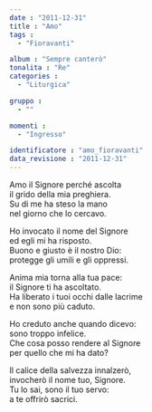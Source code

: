 ```yaml
---
date : "2011-12-31"
title : "Amo"
tags : 
  - "Fioravanti"

album : "Sempre canterò"
tonalita : "Re"
categories : 
  - "Liturgica"

gruppo : 
  - ""

momenti : 
  - "Ingresso"

identificatore : "amo_fioravanti"
data_revisione : "2011-12-31"
---
```

  
  
Amo il Signore perché ascolta  
il grido della mia preghiera.  
Su di me ha steso la mano  
nel giorno che lo cercavo.   
  
  
Ho invocato il nome del Signore   
ed egli mi ha risposto.   
Buono e giusto è il nostro Dio:   
protegge gli umili e gli oppressi.  
  
  
Anima mia torna alla tua pace:   
il Signore ti ha ascoltato.   
Ha liberato i tuoi occhi dalle lacrime   
e non sono più caduto.  
  
  
Ho creduto anche quando dicevo:   
sono troppo infelice.   
Che cosa posso rendere al Signore   
per quello che mi ha dato?  
  
  
Il calice della salvezza innalzerò,   
invocherò il nome tuo, Signore.   
Tu lo sai, sono il tuo servo:   
a te offrirò sacrici.  
  
  
  
  
  
